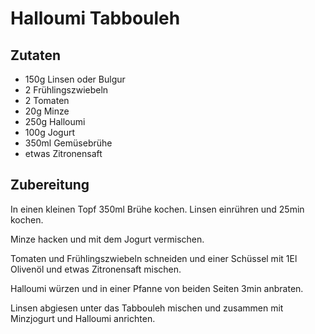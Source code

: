 # Halloumi Tabbouleh

## Zutaten

- 150g Linsen oder Bulgur
- 2 Frühlingszwiebeln
- 2 Tomaten
- 20g Minze
- 250g Halloumi
- 100g Jogurt
- 350ml Gemüsebrühe
- etwas Zitronensaft

## Zubereitung

In einen kleinen Topf 350ml Brühe kochen.
Linsen einrühren und 25min kochen.

Minze hacken und mit dem Jogurt vermischen.

Tomaten und Frühlingszwiebeln schneiden und einer Schüssel mit 1El Olivenöl und etwas Zitronensaft mischen.

Halloumi würzen und in einer Pfanne von beiden Seiten 3min anbraten.

Linsen abgiesen unter das Tabbouleh mischen und zusammen mit Minzjogurt und Halloumi anrichten.
